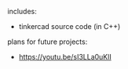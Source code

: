 includes: 
  - tinkercad source code (in C++)
  
plans for future projects:
  - https://youtu.be/sI3LLa0uKlI

